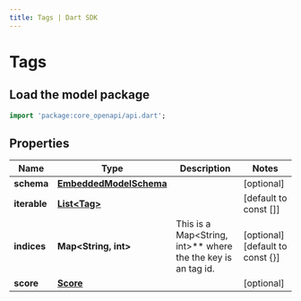 ```yaml
---
title: Tags | Dart SDK
---
```


# Tags

## Load the model package
```dart
import 'package:core_openapi/api.dart';
```

## Properties
Name | Type | Description | Notes
------------ | ------------- | ------------- | -------------
**schema** | [**EmbeddedModelSchema**](EmbeddedModelSchema) |  | [optional] 
**iterable** | [**List\<Tag\>**](Tag) |  | [default to const []]
**indices** | **Map\<String, int\>** | This is a Map\<String, int\>** where the the key is an tag id. | [optional] [default to const {}]
**score** | [**Score**](Score) |  | [optional] 





